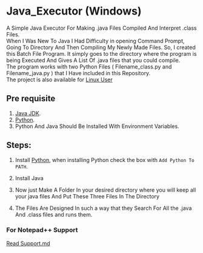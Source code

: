 # Java_Executor (Windows)
A Simple Java Executor For Making .java Files Compiled And Interpret .class Files.<br>
When I Was New To Java I Had Difficulty in opening Command Prompt, Going To Directory And Then Compiling My Newly Made Files. So, I created this Batch File Program. It simply goes to the directory where the program is being Executed And Gives A List Of .java files that you could compile.<br>
The program works with two Python Files ( Filename_class.py and Filename_java.py ) that I Have included in this Repository.<br>
The project is also available for [Linux User](https://github.com/garvit-joshi/Java_Executor-Linux) <br>

## Pre requisite
1. [Java JDK](https://www.oracle.com/java/technologies/javase-downloads.html).<br>
2. [Python](https://www.python.org/downloads/).<br>
3. Python And Java Should Be Installed With Environment Variables.<br>

## Steps:

1. Install [Python](https://www.python.org/downloads/), when installing Python check the box with ```Add Python To PATH```.

2. Install Java

3. Now just Make A Folder In your desired directory where you will keep all your java files And Put These Three Files In The Directory

4. The Files Are Designed In such a way that they Search For All the .java And .class files and runs them.

### For Notepad++ Support
[Read Support.md](Support.md)

